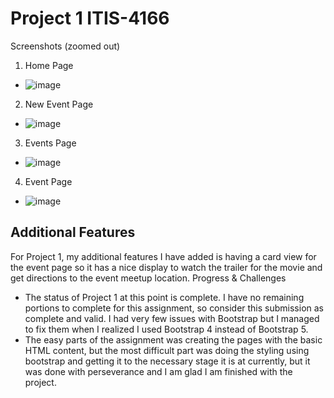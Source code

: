 # Project 1  ITIS-4166

Screenshots (zoomed out)
1.	Home Page
-	 ![image](https://user-images.githubusercontent.com/88403902/219111251-ca404059-e08b-43b9-b0f9-49005f6d30f1.png)
2.	New Event Page
-	 ![image](https://user-images.githubusercontent.com/88403902/219111285-63d77cd9-b637-44cc-a533-814145eb9b8c.png)
3.	Events Page
-	 ![image](https://user-images.githubusercontent.com/88403902/219111318-a2d7f84e-da9f-44d6-bc5c-9da3ad868eb5.png)
4.	Event Page
-	 ![image](https://user-images.githubusercontent.com/88403902/219111344-ddaff5ef-1ffe-43de-8796-18aaea6ca624.png)
## Additional Features
For Project 1, my additional features I have added is having a card view for the event page so it has a nice display to watch the trailer for the movie and get directions to the event meetup location.
Progress & Challenges
-	The status of Project 1 at this point is complete. I have no remaining portions to complete for this assignment, so consider this submission as complete and valid. I had very few issues with Bootstrap but I managed to fix them when I realized I used Bootstrap 4 instead of Bootstrap 5.
-	The easy parts of the assignment was creating the pages with the basic HTML content, but the most difficult part was doing the styling using bootstrap and getting it to the necessary stage it is at currently, but it was done with perseverance and I am glad I am finished with the project.
